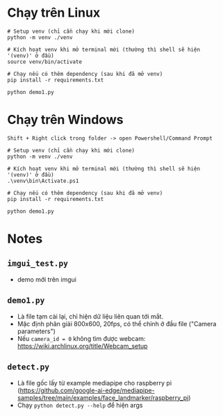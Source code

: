 # Chạy trên Linux
```
# Setup venv (chỉ cần chạy khi mới clone)
python -m venv ./venv

# Kích hoạt venv khi mở terminal mới (thường thì shell sẽ hiện '(venv)' ở đầu)
source venv/bin/activate

# Chạy nếu có thêm dependency (sau khi đã mở venv)
pip install -r requirements.txt

python demo1.py
```

# Chạy trên Windows
```
Shift + Right click trong folder -> open Powershell/Command Prompt

# Setup venv (chỉ cần chạy khi mới clone)
python -m venv ./venv

# Kích hoạt venv khi mở terminal mới (thường thì shell sẽ hiện '(venv)' ở đầu)
.\venv\bin\Activate.ps1

# Chạy nếu có thêm dependency (sau khi đã mở venv)
pip install -r requirements.txt

python demo1.py
```

# Notes
## `imgui_test.py`
- demo mới trên imgui
## `demo1.py`
- Là file tạm cài lại, chỉ hiện dữ liệu liên quan tới mắt.
- Mặc định phân giải 800x600, 20fps, có thể chỉnh ở đầu file ("Camera parameters")
- Nếu `camera_id = 0` không tìm được webcam: https://wiki.archlinux.org/title/Webcam_setup
## `detect.py`
- Là file gốc lấy từ example mediapipe cho raspberry pi (https://github.com/google-ai-edge/mediapipe-samples/tree/main/examples/face_landmarker/raspberry_pi)
- Chạy `python detect.py --help` để hiện args
